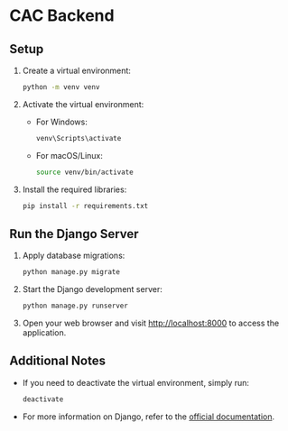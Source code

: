 # CAC Backend

## Setup


1. Create a virtual environment:

    ```bash
    python -m venv venv
    ```

2. Activate the virtual environment:

    - For Windows:

      ```bash
      venv\Scripts\activate
      ```

    - For macOS/Linux:

      ```bash
      source venv/bin/activate
      ```

3. Install the required libraries:

    ```bash
    pip install -r requirements.txt
    ```

## Run the Django Server

1. Apply database migrations:

    ```bash
    python manage.py migrate
    ```

2. Start the Django development server:

    ```bash
    python manage.py runserver
    ```

3. Open your web browser and visit [http://localhost:8000](http://localhost:8000) to access the application.

## Additional Notes

- If you need to deactivate the virtual environment, simply run:

  ```bash
  deactivate
  ```

- For more information on Django, refer to the [official documentation](https://docs.djangoproject.com/).
